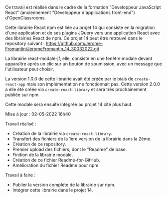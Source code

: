 Ce travail est réalisé dans le cadre de la formation "Développeur JavaScript React" (anciennement "Développeur d'applications front-end") d'OpenClassrooms.

Cette librairie React npm est liée au projet 14 qui consiste en la migration d'une application et de ses plugins JQuery vers une application React avec des librairies React de npm.
Ce projet 14 peut être retrouvé dans le repository suivant :
https://github.com/Jerome-Fromantin/JeromeFromantin_14_30032022.git

La librairie react-modale-jf, elle, consiste en une fenêtre modale devant apparaître après un clic sur un bouton de soumission, avec un message que l'utilisateur peut choisir.

La version 1.0.0 de cette librairie avait été créée par le biais de `create-react-app` mais son implémentation ne fonctionnait pas. Cette version 2.0.0 a elle été créée via `create-react-library` et sera très prochainement publiée sur npm.

Cette modale sera ensuite intégrée au projet 14 cité plus haut.

Mise à jour : 02-05-2022 16h40

Travail réalisé :
- Création de la librairie via `create-react-library`.
- Transfert des fichiers de la 1ère version de la librairie dans la 2ème.
- Création de ce repository.
- Premier upload des fichiers, dont le "Readme" de base.
- Finition de la librairie modale.
- Création de ce fichier Readme-for-GitHub.
- Amélioration du fichier Readme pour npm.

Travail à faire :
- Publier la version complète de la librairie sur npm.
- Intégrer cette librairie dans le projet 14.